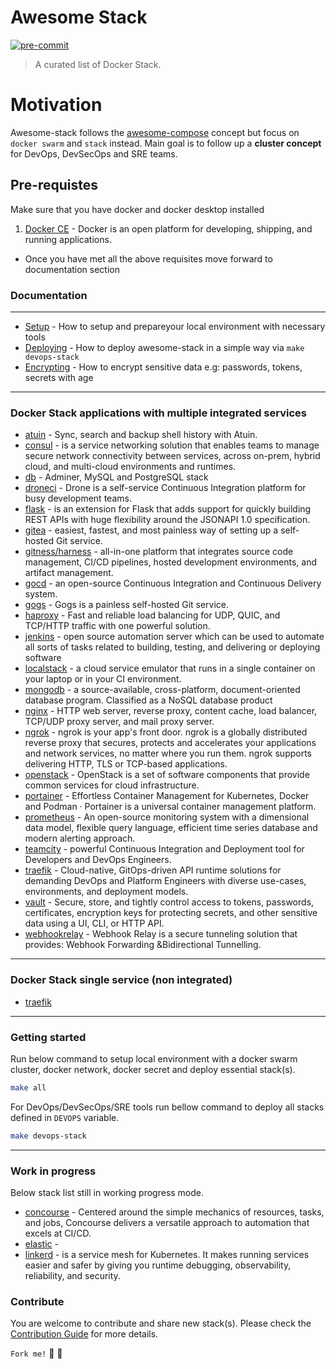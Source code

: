 # Awesome Stack

[![pre-commit](https://img.shields.io/badge/pre--commit-enabled-brightgreen?logo=pre-commit)](https://github.com/pre-commit/pre-commit)



> A curated list of Docker Stack.

# Motivation

Awesome-stack follows the [awesome-compose](https://github.com/docker/awesome-compose) concept but focus on `docker swarm` and `stack` instead. Main goal is to follow up a **cluster concept** for DevOps, DevSecOps and SRE teams.

## Pre-requistes

Make sure that you have docker and docker desktop installed

1. [Docker CE](https://docs.docker.com/get-started/get-docker/) - Docker is an open platform for developing, shipping, and running applications.

* Once you have met all the above requisites move forward to documentation section

### Documentation

---

- [Setup](docs/setup.md) - How to setup and prepareyour local environment with necessary tools
- [Deploying](docs/deploy.md) - How to deploy awesome-stack in a simple way via `make devops-stack`
- [Encrypting](docs/age.md) - How to encrypt sensitive data e.g: passwords, tokens, secrets with age

---

### Docker Stack applications with multiple integrated services

- [atuin](atuin) - Sync, search and backup shell history with Atuin.
- [consul](consul) - is a service networking solution that enables teams to manage secure network connectivity between services, across on-prem, hybrid cloud, and multi-cloud environments and runtimes.
- [db](db) - Adminer, MySQL and PostgreSQL stack
- [droneci](droneci) - Drone is a self-service Continuous Integration platform for busy development teams.
- [flask](flask) -  is an extension for Flask that adds support for quickly building REST APIs with huge flexibility around the JSONAPI 1.0 specification.
- [gitea](gitea) - easiest, fastest, and most painless way of setting up a self-hosted Git service.
- [gitness/harness](harness) - all-in-one platform that integrates source code management, CI/CD pipelines, hosted development environments, and artifact management.
- [gocd](gocd) - an open-source Continuous Integration and Continuous Delivery system.
- [gogs](gogs) - Gogs is a painless self-hosted Git service.
- [haproxy](haproxy) - Fast and reliable load balancing for UDP, QUIC, and TCP/HTTP traffic with one powerful solution.
- [jenkins](jenkins) - open source automation server which can be used to automate all sorts of tasks related to building, testing, and delivering or deploying software
- [localstack](localstack) - a cloud service emulator that runs in a single container on your laptop or in your CI environment.
- [mongodb](mongodb) - a source-available, cross-platform, document-oriented database program. Classified as a NoSQL database product
- [nginx](nginx) - HTTP web server, reverse proxy, content cache, load balancer, TCP/UDP proxy server, and mail proxy server.
- [ngrok](ngrok) - ngrok is your app's front door. ngrok is a globally distributed 
reverse proxy
 that secures, protects and accelerates your applications and network services, no matter where you run them. ngrok supports delivering HTTP, TLS or TCP-based applications.
- [openstack](openstack) - OpenStack is a set of software components that provide common services for cloud infrastructure.
- [portainer](portainer) - Effortless Container Management for Kubernetes, Docker and Podman · Portainer is a universal container management platform.
- [prometheus](prometheus) - An open-source monitoring system with a dimensional data model, flexible query language, efficient time series database and modern alerting approach.
- [teamcity](teamcity) - powerful Continuous Integration and Deployment tool for Developers and DevOps Engineers.
- [traefik](traefik) - Cloud-native, GitOps-driven API runtime solutions for demanding DevOps and Platform Engineers with diverse use-cases, environments, and deployment models.
- [vault](vault) - Secure, store, and tightly control access to tokens, passwords, certificates, encryption keys for protecting secrets, and other sensitive data using a UI, CLI, or HTTP API.
- [webhookrelay](webhookrelay) - Webhook Relay is a secure tunneling solution that provides: Webhook Forwarding &Bidirectional Tunnelling.

---

### Docker Stack single service (non integrated)

- [traefik](traefik)

---

### Getting started

Run below command to setup local environment with a docker swarm cluster, docker network, docker secret and deploy essential stack(s).

```sh
make all
```

For DevOps/DevSecOps/SRE tools run bellow command to deploy all stacks defined in `DEVOPS` variable.

```sh
make devops-stack
```

---

### Work in progress

Below stack list still in working progress mode.

- [concourse](concurse) - Centered around the simple mechanics of resources, tasks, and jobs, Concourse delivers a versatile approach to automation that excels at CI/CD.
- [elastic](elastic) - 
- [linkerd](linkerd) - is a service mesh for Kubernetes. It makes running services easier and safer by giving you runtime debugging, observability, reliability, and security.

### Contribute

You are welcome to contribute and share new stack(s). Please check the [Contribution Guide](CONTRIBUTE.md) for more details.

`Fork me!` 🥰 🚀
